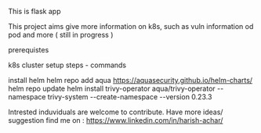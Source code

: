 This is flask app

This project aims give more information on k8s, such as vuln information od pod and more ( still in progress )


prerequistes

k8s cluster
setup steps - commands

install helm
helm repo add aqua https://aquasecurity.github.io/helm-charts/
helm repo update
helm install trivy-operator aqua/trivy-operator --namespace trivy-system --create-namespace --version 0.23.3


Intrested induviduals are welcome to contribute.
Have more ideas/ suggestion  find me on : https://www.linkedin.com/in/harish-achar/
